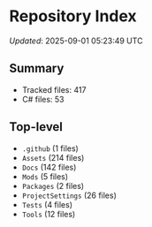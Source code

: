 # Repository Index

_Updated_: 2025-09-01 05:23:49 UTC

## Summary
- Tracked files: 417
- C# files: 53

## Top-level
- `.github` (1 files)
- `Assets` (214 files)
- `Docs` (142 files)
- `Mods` (5 files)
- `Packages` (2 files)
- `ProjectSettings` (26 files)
- `Tests` (4 files)
- `Tools` (12 files)

